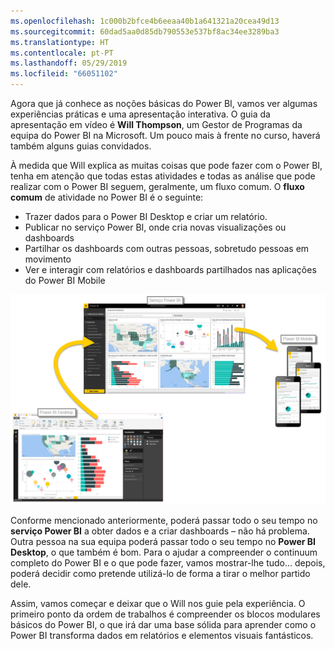 ```yaml
---
ms.openlocfilehash: 1c000b2bfce4b6eeaa40b1a641321a20cea49d13
ms.sourcegitcommit: 60dad5aa0d85db790553e537bf8ac34ee3289ba3
ms.translationtype: HT
ms.contentlocale: pt-PT
ms.lasthandoff: 05/29/2019
ms.locfileid: "66051102"
---
```

Agora que já conhece as noções básicas do Power BI, vamos ver algumas experiências práticas e uma apresentação interativa. O guia da apresentação em vídeo é **Will Thompson**, um Gestor de Programas da equipa do Power BI na Microsoft. Um pouco mais à frente no curso, haverá também alguns guias convidados.

À medida que Will explica as muitas coisas que pode fazer com o Power BI, tenha em atenção que todas estas atividades e todas as análise que pode realizar com o Power BI seguem, geralmente, um fluxo comum. O **fluxo comum** de atividade no Power BI é o seguinte:

* Trazer dados para o Power BI Desktop e criar um relatório.
* Publicar no serviço Power BI, onde cria novas visualizações ou dashboards
* Partilhar os dashboards com outras pessoas, sobretudo pessoas em movimento
* Ver e interagir com relatórios e dashboards partilhados nas aplicações do Power BI Mobile

![](media/0-1-intro-using-power-bi/c0a1_1.png)

Conforme mencionado anteriormente, poderá passar todo o seu tempo no **serviço Power BI** a obter dados e a criar dashboards – não há problema. Outra pessoa na sua equipa poderá passar todo o seu tempo no **Power BI Desktop**, o que também é bom. Para o ajudar a compreender o continuum completo do Power BI e o que pode fazer, vamos mostrar-lhe tudo… depois, poderá decidir como pretende utilizá-lo de forma a tirar o melhor partido dele.

Assim, vamos começar e deixar que o Will nos guie pela experiência. O primeiro ponto da ordem de trabalhos é compreender os blocos modulares básicos do Power BI, o que irá dar uma base sólida para aprender como o Power BI transforma dados em relatórios e elementos visuais fantásticos.

